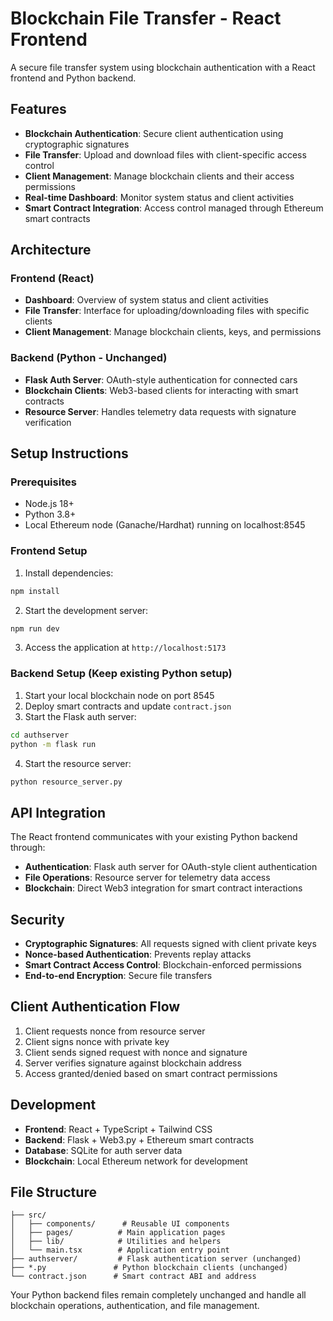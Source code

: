 # Blockchain File Transfer - React Frontend

A secure file transfer system using blockchain authentication with a React frontend and Python backend.

## Features

- **Blockchain Authentication**: Secure client authentication using cryptographic signatures
- **File Transfer**: Upload and download files with client-specific access control
- **Client Management**: Manage blockchain clients and their access permissions
- **Real-time Dashboard**: Monitor system status and client activities
- **Smart Contract Integration**: Access control managed through Ethereum smart contracts

## Architecture

### Frontend (React)
- **Dashboard**: Overview of system status and client activities
- **File Transfer**: Interface for uploading/downloading files with specific clients
- **Client Management**: Manage blockchain clients, keys, and permissions

### Backend (Python - Unchanged)
- **Flask Auth Server**: OAuth-style authentication for connected cars
- **Blockchain Clients**: Web3-based clients for interacting with smart contracts
- **Resource Server**: Handles telemetry data requests with signature verification

## Setup Instructions

### Prerequisites
- Node.js 18+ 
- Python 3.8+
- Local Ethereum node (Ganache/Hardhat) running on localhost:8545

### Frontend Setup
1. Install dependencies:
```bash
npm install
```

2. Start the development server:
```bash
npm run dev
```

3. Access the application at `http://localhost:5173`

### Backend Setup (Keep existing Python setup)
1. Start your local blockchain node on port 8545
2. Deploy smart contracts and update `contract.json`
3. Start the Flask auth server:
```bash
cd authserver
python -m flask run
```

4. Start the resource server:
```bash
python resource_server.py
```

## API Integration

The React frontend communicates with your existing Python backend through:

- **Authentication**: Flask auth server for OAuth-style client authentication
- **File Operations**: Resource server for telemetry data access
- **Blockchain**: Direct Web3 integration for smart contract interactions

## Security

- **Cryptographic Signatures**: All requests signed with client private keys
- **Nonce-based Authentication**: Prevents replay attacks
- **Smart Contract Access Control**: Blockchain-enforced permissions
- **End-to-end Encryption**: Secure file transfers

## Client Authentication Flow

1. Client requests nonce from resource server
2. Client signs nonce with private key
3. Client sends signed request with nonce and signature
4. Server verifies signature against blockchain address
5. Access granted/denied based on smart contract permissions

## Development

- **Frontend**: React + TypeScript + Tailwind CSS
- **Backend**: Flask + Web3.py + Ethereum smart contracts
- **Database**: SQLite for auth server data
- **Blockchain**: Local Ethereum network for development

## File Structure

```
├── src/
│   ├── components/      # Reusable UI components
│   ├── pages/          # Main application pages
│   ├── lib/            # Utilities and helpers
│   └── main.tsx        # Application entry point
├── authserver/         # Flask authentication server (unchanged)
├── *.py               # Python blockchain clients (unchanged)
└── contract.json      # Smart contract ABI and address
```

Your Python backend files remain completely unchanged and handle all blockchain operations, authentication, and file management.